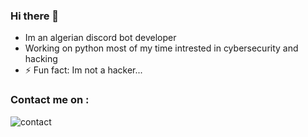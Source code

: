 ### Hi there 👋


- Im an algerian discord bot developer
- Working on python most of my time intrested in cybersecurity and hacking
- ⚡ Fun fact: Im not a hacker...

### Contact me on : 

![contact](https://img.shields.io/badge/DISCORD-You%20can%20contact%20me%20here-blue?style=for-the-badge&logo=discord)
